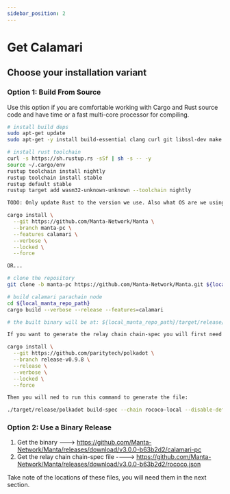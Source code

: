 ```yaml
---
sidebar_position: 2
---
```


# Get Calamari

## Choose your installation variant

### Option 1: Build From Source

Use this option if you are comfortable working with Cargo and Rust source code and have time or a fast multi-core processor for compiling.


```bash
# install build deps
sudo apt-get update
sudo apt-get -y install build-essential clang curl git libssl-dev make pkg-config

# install rust toolchain
curl -s https://sh.rustup.rs -sSf | sh -s -- -y
source ~/.cargo/env
rustup toolchain install nightly
rustup toolchain install stable
rustup default stable
rustup target add wasm32-unknown-unknown --toolchain nightly

TODO: Only update Rust to the version we use. Also what OS are we using.

cargo install \
  --git https://github.com/Manta-Network/Manta \
  --branch manta-pc \
  --features calamari \
  --verbose \
  --locked \
  --force

OR...

# clone the repository
git clone -b manta-pc https://github.com/Manta-Network/Manta.git ${local_manta_repo_path}

# build calamari parachain node
cd ${local_manta_repo_path}
cargo build --verbose --release --features=calamari

# the built binary will be at: ${local_manta_repo_path}/target/release/manta

If you want to generate the relay chain chain-spec you will first need the Polkadot binary:

cargo install \
  --git https://github.com/paritytech/polkadot \
  --branch release-v0.9.8 \
  --release \
  --verbose \
  --locked \
  --force

Then you will ned to run this command to generate the file:

./target/release/polkadot build-spec --chain rococo-local --disable-default-bootnode --raw > rococo.json

```

### Option 2: Use a Binary Release

1. Get the binary ---> https://github.com/Manta-Network/Manta/releases/download/v3.0.0-b63b2d2/calamari-pc
2. Get the relay chain chain-spec file ----> https://github.com/Manta-Network/Manta/releases/download/v3.0.0-b63b2d2/rococo.json

Take note of the locations of these files, you will need them in the next section.